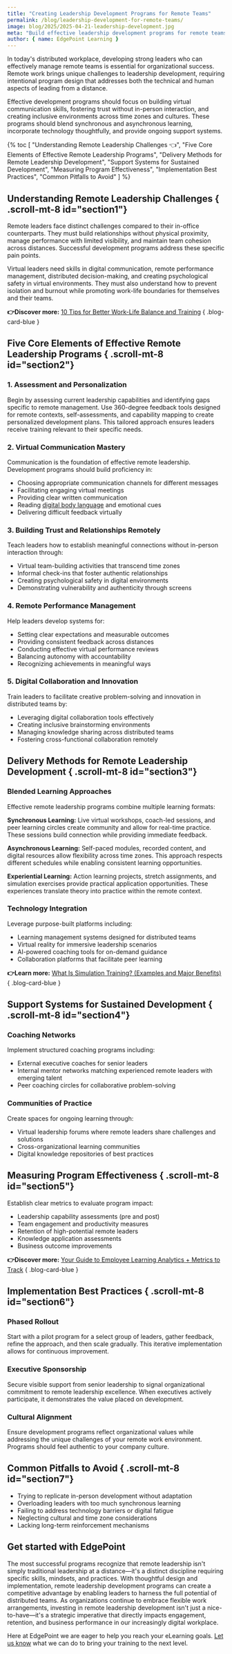 ```yaml
---
title: "Creating Leadership Development Programs for Remote Teams"
permalink: /blog/leadership-development-for-remote-teams/
image: blog/2025/2025-04-21-leadership-development.jpg
meta: "Build effective leadership development programs for remote teams. Learn core elements, delivery methods, and best practices for developing virtual communication skills, trust-building, and distributed team management capabilities."
author: { name: EdgePoint Learning }
---
```


In today's distributed workplace, developing strong leaders who can effectively manage remote teams is essential for organizational success. Remote work brings unique challenges to leadership development, requiring intentional program design that addresses both the technical and human aspects of leading from a distance.

Effective development programs should focus on building virtual communication skills, fostering trust without in-person interaction, and creating inclusive environments across time zones and cultures. These programs should blend synchronous and asynchronous learning, incorporate technology thoughtfully, and provide ongoing support systems.

{% toc [
  "Understanding Remote Leadership Challenges 👈",
  "Five Core Elements of Effective Remote Leadership Programs",
  "Delivery Methods for Remote Leadership Development",
  "Support Systems for Sustained Development",
  "Measuring Program Effectiveness",
  "Implementation Best Practices",
  "Common Pitfalls to Avoid"
] %}

## Understanding Remote Leadership Challenges { .scroll-mt-8 id="section1"}

Remote leaders face distinct challenges compared to their in-office counterparts. They must build relationships without physical proximity, manage performance with limited visibility, and maintain team cohesion across distances. Successful development programs address these specific pain points.

Virtual leaders need skills in digital communication, remote performance management, distributed decision-making, and creating psychological safety in virtual environments. They must also understand how to prevent isolation and burnout while promoting work-life boundaries for themselves and their teams.

**👉Discover more:** [10 Tips for Better Work-Life Balance and Training](/blog/work-life-balance-training/)
{ .blog-card-blue }

## Five Core Elements of Effective Remote Leadership Programs { .scroll-mt-8 id="section2"}

### 1\. Assessment and Personalization

Begin by assessing current leadership capabilities and identifying gaps specific to remote management. Use 360-degree feedback tools designed for remote contexts, self-assessments, and capability mapping to create personalized development plans. This tailored approach ensures leaders receive training relevant to their specific needs.

### 2\. Virtual Communication Mastery

Communication is the foundation of effective remote leadership. Development programs should build proficiency in:

* Choosing appropriate communication channels for different messages  
* Facilitating engaging virtual meetings  
* Providing clear written communication  
* Reading [digital body language](https://www.aesc.org/insights/magazine/article/communicating-new-normal-digital-body-language-erica-dhawan) and emotional cues  
* Delivering difficult feedback virtually

### 3\. Building Trust and Relationships Remotely

Teach leaders how to establish meaningful connections without in-person interaction through:

* Virtual team-building activities that transcend time zones  
* Informal check-ins that foster authentic relationships  
* Creating psychological safety in digital environments  
* Demonstrating vulnerability and authenticity through screens

### 4\. Remote Performance Management

Help leaders develop systems for:

* Setting clear expectations and measurable outcomes  
* Providing consistent feedback across distances  
* Conducting effective virtual performance reviews  
* Balancing autonomy with accountability  
* Recognizing achievements in meaningful ways

### 5\. Digital Collaboration and Innovation

Train leaders to facilitate creative problem-solving and innovation in distributed teams by:

* Leveraging digital collaboration tools effectively  
* Creating inclusive brainstorming environments  
* Managing knowledge sharing across distributed teams  
* Fostering cross-functional collaboration remotely

## Delivery Methods for Remote Leadership Development { .scroll-mt-8 id="section3"}

### Blended Learning Approaches

Effective remote leadership programs combine multiple learning formats:

**Synchronous Learning:** Live virtual workshops, coach-led sessions, and peer learning circles create community and allow for real-time practice. These sessions build connection while providing immediate feedback.

**Asynchronous Learning:** Self-paced modules, recorded content, and digital resources allow flexibility across time zones. This approach respects different schedules while enabling consistent learning opportunities.

**Experiential Learning:** Action learning projects, stretch assignments, and simulation exercises provide practical application opportunities. These experiences translate theory into practice within the remote context.

### Technology Integration

Leverage purpose-built platforms including:

* Learning management systems designed for distributed teams  
* Virtual reality for immersive leadership scenarios  
* AI-powered coaching tools for on-demand guidance  
* Collaboration platforms that facilitate peer learning

**👉Learn more:** [What Is Simulation Training? (Examples and Major Benefits)](/blog/simulation-training/)
{ .blog-card-blue }

## Support Systems for Sustained Development { .scroll-mt-8 id="section4"}

### Coaching Networks

Implement structured coaching programs including:

* External executive coaches for senior leaders  
* Internal mentor networks matching experienced remote leaders with emerging talent  
* Peer coaching circles for collaborative problem-solving

### Communities of Practice

Create spaces for ongoing learning through:

* Virtual leadership forums where remote leaders share challenges and solutions  
* Cross-organizational learning communities  
* Digital knowledge repositories of best practices

## Measuring Program Effectiveness { .scroll-mt-8 id="section5"}

Establish clear metrics to evaluate program impact:

* Leadership capability assessments (pre and post)  
* Team engagement and productivity measures  
* Retention of high-potential remote leaders  
* Knowledge application assessments  
* Business outcome improvements

**👉Discover more:** [Your Guide to Employee Learning Analytics \+ Metrics to Track](/blog/learning-analytics/)
{ .blog-card-blue }

## Implementation Best Practices { .scroll-mt-8 id="section6"}

### Phased Rollout

Start with a pilot program for a select group of leaders, gather feedback, refine the approach, and then scale gradually. This iterative implementation allows for continuous improvement.

### Executive Sponsorship

Secure visible support from senior leadership to signal organizational commitment to remote leadership excellence. When executives actively participate, it demonstrates the value placed on development.

### Cultural Alignment

Ensure development programs reflect organizational values while addressing the unique challenges of your remote work environment. Programs should feel authentic to your company culture.

## Common Pitfalls to Avoid { .scroll-mt-8 id="section7"}

* Trying to replicate in-person development without adaptation  
* Overloading leaders with too much synchronous learning  
* Failing to address technology barriers or digital fatigue  
* Neglecting cultural and time zone considerations  
* Lacking long-term reinforcement mechanisms

## Get started with EdgePoint

The most successful programs recognize that remote leadership isn't simply traditional leadership at a distance—it's a distinct discipline requiring specific skills, mindsets, and practices. With thoughtful design and implementation, remote leadership development programs can create a competitive advantage by enabling leaders to harness the full potential of distributed teams. As organizations continue to embrace flexible work arrangements, investing in remote leadership development isn't just a nice-to-have—it's a strategic imperative that directly impacts engagement, retention, and business performance in our increasingly digital workplace.

Here at EdgePoint we are eager to help you reach your eLearning goals. [Let us know](https://www.edgepointlearning.com/form/demo/#contact) what we can do to bring your training to the next level. 